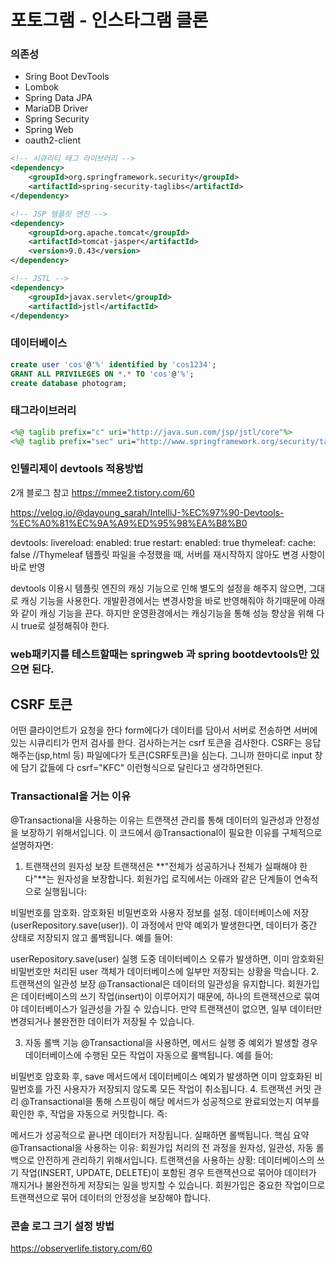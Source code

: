 # 포토그램 - 인스타그램 클론

### 의존성

- Sring Boot DevTools
- Lombok
- Spring Data JPA
- MariaDB Driver
- Spring Security
- Spring Web
- oauth2-client

```xml
<!-- 시큐리티 태그 라이브러리 -->
<dependency>
	<groupId>org.springframework.security</groupId>
	<artifactId>spring-security-taglibs</artifactId>
</dependency>

<!-- JSP 템플릿 엔진 -->
<dependency>
	<groupId>org.apache.tomcat</groupId>
	<artifactId>tomcat-jasper</artifactId>
	<version>9.0.43</version>
</dependency>

<!-- JSTL -->
<dependency>
	<groupId>javax.servlet</groupId>
	<artifactId>jstl</artifactId>
</dependency>
```

### 데이터베이스

```sql
create user 'cos'@'%' identified by 'cos1234';
GRANT ALL PRIVILEGES ON *.* TO 'cos'@'%';
create database photogram;
```

### 태그라이브러리

```jsp
<%@ taglib prefix="c" uri="http://java.sun.com/jsp/jstl/core"%>
<%@ taglib prefix="sec" uri="http://www.springframework.org/security/tags"%>
```

### 인텔리제이 devtools 적용방법

2개 블로그 참고 
https://mmee2.tistory.com/60

https://velog.io/@dayoung_sarah/IntelliJ-%EC%97%90-Devtools-%EC%A0%81%EC%9A%A9%ED%95%98%EA%B8%B0

devtools:
    livereload:
        enabled: true
    restart:
        enabled: true
thymeleaf:
    cache: false  //Thymeleaf 템플릿 파일을 수정했을 때, 서버를 재시작하지 않아도 변경 사항이 바로 반영

devtools 이용시 템플릿 엔진의 캐싱 기능으로 인해 별도의 설정을 해주지 않으면, 그대로 캐싱 기능을 사용한다. 
개발환경에서는 변경사항을 바로 반영해줘야 하기때문에 아래와 같이 캐싱 기능을 끈다.
하지만 운영환경에서는 캐싱기능을 통해 성능 향상을 위해 다시 true로 설정해줘야 한다.


### web패키지를 테스트할때는 springweb 과  spring bootdevtools만 있으면 된다.

## CSRF 토큰
어떤 클라이언트가 요청을 한다 form에다가 데이터를 담아서 서버로 전송하면
서버에 있는 시큐리티가 먼저 검사를 한다. 검사하는거는 csrf 토큰을 검사한다.
CSRF는 응답해주는(jsp,html 등) 파일에다가 토큰(CSRF토큰)을 심는다.
그니까 한마디로 input 창에 담기 값들에 다 csrf="KFC" 이런형식으로 달린다고 생각하면된다.


### Transactional을 거는 이유 
@Transactional을 사용하는 이유는 트랜잭션 관리를 통해 데이터의 일관성과 안정성을 보장하기 위해서입니다. 이 코드에서 @Transactional이 필요한 이유를 구체적으로 설명하자면:

1. 트랜잭션의 원자성 보장
   트랜잭션은 **"전체가 성공하거나 전체가 실패해야 한다"**는 원자성을 보장합니다.
   회원가입 로직에서는 아래와 같은 단계들이 연속적으로 실행됩니다:

비밀번호를 암호화.
암호화된 비밀번호와 사용자 정보를 설정.
데이터베이스에 저장 (userRepository.save(user)).
이 과정에서 만약 예외가 발생한다면, 데이터가 중간 상태로 저장되지 않고 롤백됩니다.
예를 들어:

userRepository.save(user) 실행 도중 데이터베이스 오류가 발생하면, 이미 암호화된 비밀번호만 처리된 user 객체가 데이터베이스에 일부만 저장되는 상황을 막습니다.
2. 트랜잭션의 일관성 보장
   @Transactional은 데이터의 일관성을 유지합니다.
   회원가입은 데이터베이스의 쓰기 작업(insert)이 이루어지기 때문에, 하나의 트랜잭션으로 묶여야 데이터베이스가 일관성을 가질 수 있습니다. 만약 트랜잭션이 없으면, 일부 데이터만 변경되거나 불완전한 데이터가 저장될 수 있습니다.

3. 자동 롤백 기능
   @Transactional을 사용하면, 메서드 실행 중 예외가 발생할 경우 데이터베이스에 수행된 모든 작업이 자동으로 롤백됩니다.
   예를 들어:

비밀번호 암호화 후, save 메서드에서 데이터베이스 예외가 발생하면 이미 암호화된 비밀번호를 가진 사용자가 저장되지 않도록 모든 작업이 취소됩니다.
4. 트랜잭션 커밋 관리
   @Transactional을 통해 스프링이 해당 메서드가 성공적으로 완료되었는지 여부를 확인한 후, 작업을 자동으로 커밋합니다.
   즉:

메서드가 성공적으로 끝나면 데이터가 저장됩니다.
실패하면 롤백됩니다.
핵심 요약
@Transactional을 사용하는 이유: 회원가입 처리의 전 과정을 원자성, 일관성, 자동 롤백으로 안전하게 관리하기 위해서입니다.
트랜잭션을 사용하는 상황: 데이터베이스의 쓰기 작업(INSERT, UPDATE, DELETE)이 포함된 경우 트랜잭션으로 묶어야 데이터가 깨지거나 불완전하게 저장되는 일을 방지할 수 있습니다.
회원가입은 중요한 작업이므로 트랜잭션으로 묶어 데이터의 안정성을 보장해야 합니다.


### 콘솔 로그 크기 설정 방법
https://observerlife.tistory.com/60